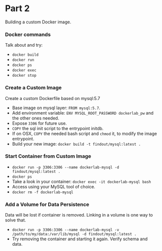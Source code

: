 # Part 2

Building a custom Docker image.

### Docker commands

Talk about and try:

* `docker build`
* `docker run`
* `docker ps`
* `docker exec`
* `docker stop`

### Create a Custom Image

Create a custom Dockerfile based on mysql:5.7

* Base image on mysql layer: `FROM mysql:5.7`.
* Add environment variable: `ENV MYSQL_ROOT_PASSWORD dockerlab_pw` and the other ones needed.
* Expose `3306` for future use.
* `COPY` the sql init script to the entrypoint initdb.
* If on OSX, `COPY` the needed bash script and `chmod` it, to modify the image entrypoint.
* Build your new image: `docker build -t findout/mysql:latest .`

### Start Container from Custom Image

* `docker run -p 3306:3306 --name dockerlab-mysql -d findout/mysql:latest .`
* `docker ps`
* Take a look in your container: `docker exec -it dockerlab-mysql bash`
* Access using your MySQL tool of choice.
* `docker rm -f dockerlab-mysql`
 
### Add a Volume for Data Persistence 

Data will be lost if container is removed. Linking in a volume is one way to solve that.

* `docker run -p 3306:3306 --name dockerlab-mysql -v /path/to/my/data:/var/lib/mysql -d findout/mysql:latest .`
* Try removing the container and starting it again. Verify schema and data.

